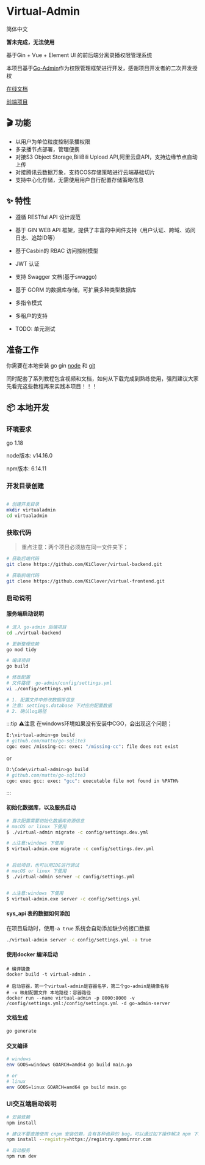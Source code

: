 # Virtual-Admin

简体中文

**暂未完成，无法使用**

基于Gin + Vue + Element UI 的前后端分离录播权限管理系统

本项目基于[Go-Admin](https://github.com/go-admin-team/go-admin)作为权限管理框架进行开发，感谢项目开发者的二次开发授权

[在线文档](https://vup.monster)

[前端项目](https://github.com/KiClover/virtual-frontend)


## 🎬 功能

- 以用户为单位粒度控制录播权限
- 多录播节点部署，管理便携
- 对接S3 Object Storage,BiliBili Upload API,阿里云盘API，支持边缘节点自动上传
- 对接腾讯云数据万象，支持COS存储策略进行云端基础切片
- 支持中心化存储，无需使用用户自行配置存储策略信息


## ✨ 特性

- 遵循 RESTful API 设计规范

- 基于 GIN WEB API 框架，提供了丰富的中间件支持（用户认证、跨域、访问日志、追踪ID等）

- 基于Casbin的 RBAC 访问控制模型

- JWT 认证

- 支持 Swagger 文档(基于swaggo)

- 基于 GORM 的数据库存储，可扩展多种类型数据库

- 多指令模式

- 多租户的支持

- TODO: 单元测试


## 准备工作

你需要在本地安装 go gin [node](http://nodejs.org/) 和 [git](https://git-scm.com/) 

同时配套了系列教程包含视频和文档，如何从下载完成到熟练使用，强烈建议大家先看完这些教程再来实践本项目！！！


## 📦 本地开发

### 环境要求

go 1.18

node版本: v14.16.0

npm版本: 6.14.11

### 开发目录创建

```bash

# 创建开发目录
mkdir virtualadmin
cd virtualadmin
```

### 获取代码

> 重点注意：两个项目必须放在同一文件夹下；

```bash
# 获取后端代码
git clone https://github.com/KiClover/virtual-backend.git

# 获取前端代码
git clone https://github.com/KiClover/virtual-frontend.git

```

### 启动说明

#### 服务端启动说明

```bash
# 进入 go-admin 后端项目
cd ./virtual-backend

# 更新整理依赖
go mod tidy

# 编译项目
go build

# 修改配置 
# 文件路径  go-admin/config/settings.yml
vi ./config/settings.yml

# 1. 配置文件中修改数据库信息 
# 注意: settings.database 下对应的配置数据
# 2. 确认log路径
```

:::tip ⚠️注意 在windows环境如果没有安装中CGO，会出现这个问题；

```bash
E:\virtual-admin>go build
# github.com/mattn/go-sqlite3
cgo: exec /missing-cc: exec: "/missing-cc": file does not exist
```

or

```bash
D:\Code\virtual-admin>go build
# github.com/mattn/go-sqlite3
cgo: exec gcc: exec: "gcc": executable file not found in %PATH%
```


:::

#### 初始化数据库，以及服务启动

``` bash
# 首次配置需要初始化数据库资源信息
# macOS or linux 下使用
$ ./virtual-admin migrate -c config/settings.dev.yml

# ⚠️注意:windows 下使用
$ virtual-admin.exe migrate -c config/settings.dev.yml


# 启动项目，也可以用IDE进行调试
# macOS or linux 下使用
$ ./virtual-admin server -c config/settings.yml


# ⚠️注意:windows 下使用
$ virtual-admin.exe server -c config/settings.yml
```

#### sys_api 表的数据如何添加

在项目启动时，使用`-a true` 系统会自动添加缺少的接口数据
```bash
./virtual-admin server -c config/settings.yml -a true
```

#### 使用docker 编译启动

```shell
# 编译镜像
docker build -t virtual-admin .

# 启动容器，第一个virtual-admin是容器名字，第二个go-admin是镜像名称
# -v 映射配置文件 本地路径：容器路径
docker run --name virtual-admin -p 8000:8000 -v /config/settings.yml:/config/settings.yml -d go-admin-server
```

#### 文档生成

```bash
go generate
```

#### 交叉编译

```bash
# windows
env GOOS=windows GOARCH=amd64 go build main.go

# or
# linux
env GOOS=linux GOARCH=amd64 go build main.go
```

### UI交互端启动说明

```bash
# 安装依赖
npm install

# 建议不要直接使用 cnpm 安装依赖，会有各种诡异的 bug。可以通过如下操作解决 npm 下载速度慢的问题
npm install --registry=https://registry.npmmirror.com

# 启动服务
npm run dev
```

